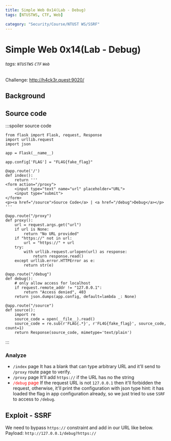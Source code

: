 ```yaml
---
title: Simple Web 0x14(Lab - Debug)
tags: [NTUSTWS, CTF, Web]

category: "Security/Course/NTUST WS/SSRF"
---
```


# Simple Web 0x14(Lab - Debug)
###### tags: `NTUSTWS` `CTF` `Web`
Challenge: http://h4ck3r.quest:9020/

## Background

## Source code
:::spoiler source code
```python=
from flask import Flask, request, Response
import urllib.request
import json

app = Flask(__name__)

app.config['FLAG'] = "FL4G{fake_flag}"

@app.route('/')
def index():
    return '''
<form action="/proxy">
    <input type="text" name="url" placeholder="URL">
    <input type="submit">
</form>
<p><a href="/source">Source Code</a> | <a href="/debug">Debug</a></p>
'''

@app.route("/proxy")
def proxy():
    url = request.args.get("url")
    if url is None:
        return "No URL provided"
    if "https://" not in url:
        url = "https://" + url
    try:
        with urllib.request.urlopen(url) as response:
            return response.read()
    except urllib.error.HTTPError as e:
        return str(e)

@app.route("/debug")
def debug():
    # only allow access for localhost
    if request.remote_addr != "127.0.0.1":
        return "Access denied", 403
    return json.dumps(app.config, default=lambda _: None)

@app.route("/source")
def source():
    import re
    source_code = open(__file__).read()
    source_code = re.sub(r'FLAG{.*}', r'FL4G{fake_flag}', source_code, count=1)
    return Response(source_code, mimetype='text/plain')
```
:::
### Analyze
* `/index` page
It has a blank that can type arbitrary URL and it'll send to `/proxy` route page to verify.
* `/proxy` page
It'll add `https://` if the URL has no the string
* <font color="FF0000">`/debug` page</font>
If the request URL is not `127.0.0.1` then it'll forbidden the request, otherwise, it'll print the configuration with json type
hint: it has loaded the flag in app configuration already, so we just tried to use `SSRF` to access to `/debug`.

## Exploit - SSRF
We need to bypass `https://` constraint and add in our URL like below.
Payload: `http://127.0.0.1/debug?https://`